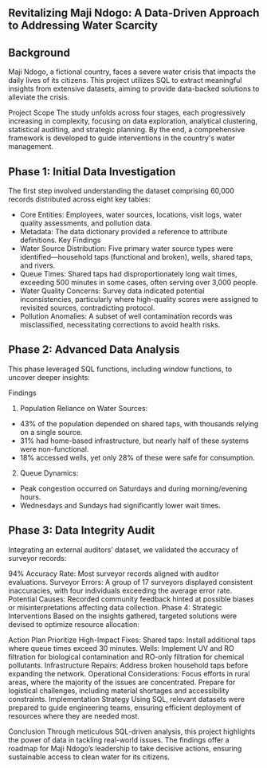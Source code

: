 
## Revitalizing Maji Ndogo: A Data-Driven Approach to Addressing Water Scarcity

## Background
Maji Ndogo, a fictional country, faces a severe water crisis that impacts the daily lives of its citizens. This project utilizes SQL to extract meaningful insights from extensive datasets, aiming to provide data-backed solutions to alleviate the crisis.

Project Scope
The study unfolds across four stages, each progressively increasing in complexity, focusing on data exploration, analytical clustering, statistical auditing, and strategic planning. By the end, a comprehensive framework is developed to guide interventions in the country's water management.

## Phase 1: Initial Data Investigation
The first step involved understanding the dataset comprising 60,000 records distributed across eight key tables:

- Core Entities: Employees, water sources, locations, visit logs, water quality assessments, and pollution data.
- Metadata: The data dictionary provided a reference to attribute definitions.
Key Findings
- Water Source Distribution: Five primary water source types were identified—household taps (functional and broken), wells, shared taps, and rivers.
- Queue Times: Shared taps had disproportionately long wait times, exceeding 500 minutes in some cases, often serving over 3,000 people.
- Water Quality Concerns: Survey data indicated potential inconsistencies, particularly where high-quality scores were assigned to revisited sources, contradicting protocol.
- Pollution Anomalies: A subset of well contamination records was misclassified, necessitating corrections to avoid health risks.
  
## Phase 2: Advanced Data Analysis
This phase leveraged SQL functions, including window functions, to uncover deeper insights:

Findings
1. Population Reliance on Water Sources:
* 43% of the population depended on shared taps, with thousands relying on a single source.
* 31% had home-based infrastructure, but nearly half of these systems were non-functional.
* 18% accessed wells, yet only 28% of these were safe for consumption.
2. Queue Dynamics:
* Peak congestion occurred on Saturdays and during morning/evening hours.
* Wednesdays and Sundays had significantly lower wait times.

## Phase 3: Data Integrity Audit
Integrating an external auditors’ dataset, we validated the accuracy of surveyor records:

94% Accuracy Rate: Most surveyor records aligned with auditor evaluations.
Surveyor Errors: A group of 17 surveyors displayed consistent inaccuracies, with four individuals exceeding the average error rate.
Potential Causes: Recorded community feedback hinted at possible biases or misinterpretations affecting data collection.
Phase 4: Strategic Interventions
Based on the insights gathered, targeted solutions were devised to optimize resource allocation:

Action Plan
Prioritize High-Impact Fixes:
Shared taps: Install additional taps where queue times exceed 30 minutes.
Wells: Implement UV and RO filtration for biological contamination and RO-only filtration for chemical pollutants.
Infrastructure Repairs: Address broken household taps before expanding the network.
Operational Considerations:
Focus efforts in rural areas, where the majority of the issues are concentrated.
Prepare for logistical challenges, including material shortages and accessibility constraints.
Implementation Strategy
Using SQL, relevant datasets were prepared to guide engineering teams, ensuring efficient deployment of resources where they are needed most.

Conclusion
Through meticulous SQL-driven analysis, this project highlights the power of data in tackling real-world issues. The findings offer a roadmap for Maji Ndogo’s leadership to take decisive actions, ensuring sustainable access to clean water for its citizens.
